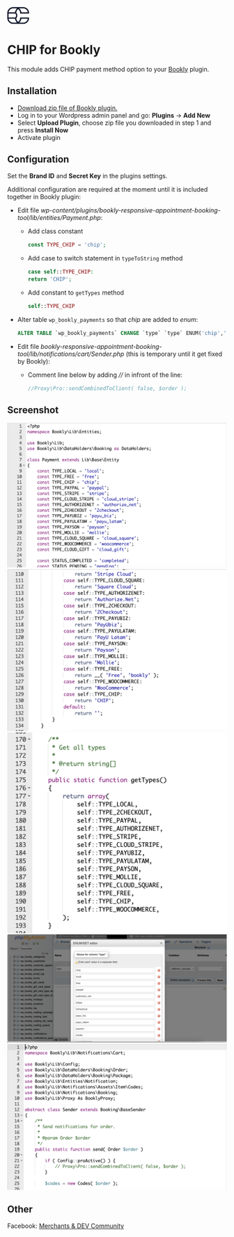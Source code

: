 <img src="./assets/logo.svg" alt="drawing" width="50"/>

# CHIP for Bookly

This module adds CHIP payment method option to your [Bookly](https://codecanyon.net/item/bookly-booking-plugin-responsive-appointment-booking-and-scheduling/7226091) plugin.

## Installation

* [Download zip file of Bookly plugin.](https://github.com/CHIPAsia/chip-for-bookly/archive/refs/heads/main.zip)
* Log in to your Wordpress admin panel and go: **Plugins** -> **Add New**
* Select **Upload Plugin**, choose zip file you downloaded in step 1 and press **Install Now**
* Activate plugin

## Configuration

Set the **Brand ID** and **Secret Key** in the plugins settings.

Additional configuration are required at the moment until it is included together in Bookly plugin:

* Edit file *wp-content/plugins/bookly-responsive-appointment-booking-tool/lib/entities/Payment.php*:
  * Add class constant 

      ```php
      const TYPE_CHIP = 'chip';
      ```

  * Add case to switch statement in `typeToString` method

      ```php
      case self::TYPE_CHIP:
      return 'CHIP';
      ```

  * Add constant to `getTypes` method

      ```php
      self::TYPE_CHIP
      ```

* Alter table `wp_bookly_payments` so that *chip* are added to _enum_:

    ```sql
    ALTER TABLE `wp_bookly_payments` CHANGE `type` `type` ENUM('chip','local','free','paypal','authorize_net','stripe','2checkout','payu_biz','payu_latam','payson','mollie','woocommerce','cloud_stripe','cloud_square') CHARACTER SET utf8mb4 COLLATE utf8mb4_unicode_520_ci NOT NULL DEFAULT 'local';
    ```

* Edit file *bookly-responsive-appointment-booking-tool/lib/notifications/cart/Sender.php* (this is temporary until it get fixed by Bookly):
  * Comment line below by adding *//* in infront of the line:

      ```php
      //Proxy\Pro::sendCombinedToClient( false, $order );
      ```

## Screenshot

![Add class constant](./assets/class_constant.png "Class Constant Screenshot")
![Add case to switch statement in `typeToString` method](./assets/type_to_string.png "Type To String Screenshot")
![Add constant to `getTypes` method](./assets/get_types.png "Get Types Screenshot")
![Alter table `wp_bookly_payments`](./assets/table.png "phpMyAdmin Screenshot")
![Comment line below by adding *//* in infront of the line](./assets/sender.png "Sender.php file Screenshot")

## Other

Facebook: [Merchants & DEV Community](https://www.facebook.com/groups/3210496372558088)